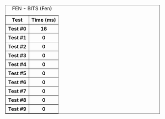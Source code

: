 <table border="1">
<caption>FEN - BITS (Fen)</caption>
<tr><th>Test</th><th>Time (ms)</th></tr>
<tr><th>Test #0</th><th>16</th></tr>
<tr><th>Test #1</th><th>0</th></tr>
<tr><th>Test #2</th><th>0</th></tr>
<tr><th>Test #3</th><th>0</th></tr>
<tr><th>Test #4</th><th>0</th></tr>
<tr><th>Test #5</th><th>0</th></tr>
<tr><th>Test #6</th><th>0</th></tr>
<tr><th>Test #7</th><th>0</th></tr>
<tr><th>Test #8</th><th>0</th></tr>
<tr><th>Test #9</th><th>0</th></tr>
</table>
